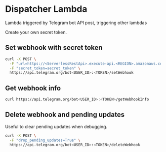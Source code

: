 # Dispatcher Lambda
Lambda triggered by Telegram bot API post, triggering other lambdas

Create your own secret token.

## Set webhook with secret token

```bash
curl -X POST \
  -F "url=https://<ServerlessRestApi>.execute-api.<REGION>.amazonaws.com/Stage/telegram-bot" \
  -F "secret_token=secret_token" \
  https://api.telegram.org/bot<USER_ID>:<TOKEN>/setWebhook
```

## Get webhook info
```bash
curl https://api.telegram.org/bot<USER_ID>:<TOKEN>/getWebhookInfo
```

## Delete webhook and pending updates
Useful to clear pending updates when debugging.

```bash
curl -X POST \
  -F "drop_pending_updates=True" \
  https://api.telegram.org/bot<USER_ID>:<TOKEN>/deleteWebhook
```
